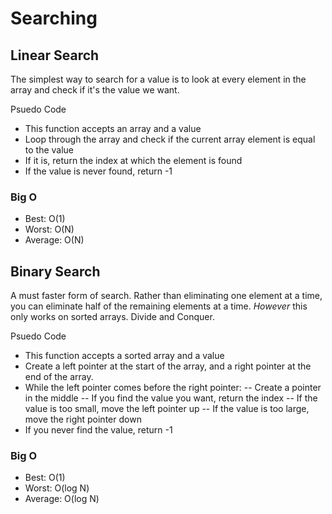 # Searching

## Linear Search

The simplest way to search for a value is to look at every element in the array and check if it's the value we want.

Psuedo Code

-   This function accepts an array and a value
-   Loop through the array and check if the current array element is equal to the value
-   If it is, return the index at which the element is found
-   If the value is never found, return -1

### Big O

-   Best: O(1)
-   Worst: O(N)
-   Average: O(N)

## Binary Search

A must faster form of search. Rather than eliminating one element at a time, you can eliminate half of the remaining elements at a time. _However_ this only works on sorted arrays. Divide and Conquer.

Psuedo Code

-   This function accepts a sorted array and a value
-   Create a left pointer at the start of the array, and a right pointer at the end of the array.
-   While the left pointer comes before the right pointer:
    -- Create a pointer in the middle
    -- If you find the value you want, return the index
    -- If the value is too small, move the left pointer up
    -- If the value is too large, move the right pointer down
-   If you never find the value, return -1

### Big O

-   Best: O(1)
-   Worst: O(log N)
-   Average: O(log N)
